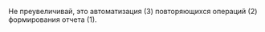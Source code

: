 Не преувеличивай, это автоматизация (3) повторяющихся операций (2) формирования отчета (1).

<!-- {"date":"2016-10-08T18:28:14.605Z","id":"3a112f30-2dfd-11e7-b44f-f14586a06049","excerpt":"Не преувеличивай, это автоматизация (3) повторяющихся..."} -->